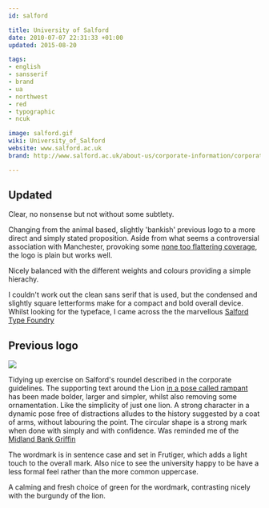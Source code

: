 ```yaml
---
id: salford

title: University of Salford
date: 2010-07-07 22:31:33 +01:00
updated: 2015-08-20

tags:
- english
- sansserif
- brand
- ua
- northwest
- red
- typographic
- ncuk

image: salford.gif
wiki: University_of_Salford
website: www.salford.ac.uk
brand: http://www.salford.ac.uk/about-us/corporate-information/corporate-identity

---
```


## Updated

Clear, no nonsense but not without some subtlety.

Changing from the animal based, slightly 'bankish' previous logo to a more direct and simply stated proposition. Aside from what seems a controversial association with Manchester, provoking some [none too flattering coverage](http://www.salfordstar.com/article.asp?id=1033), the logo is plain but works well.

Nicely balanced with the different weights and colours providing a simple hierachy.

I couldn't work out the clean sans serif that is used, but the condensed and slightly square letterforms make for a compact and bold overall device. Whilst looking for the typeface, I came across the the marvellous [Salford Type Foundry](http://salfordtypefoundry.co.uk/)

## Previous logo

![](./images/salford-old.gif)

Tidying up exercise on Salford's roundel described in the corporate guidelines. The supporting text around the Lion [in a pose called rampant](http://en.wikipedia.org/wiki/Attitude_(heraldry)) has been made bolder, larger and simpler, whilst also removing some ornamentation. Like the simplicity of just one lion. A strong character in a dynamic pose free of distractions alludes to the history suggested by a coat of arms, without labouring the point. The circular shape is a strong mark when done with simply and with confidence. Was reminded me of the [Midland Bank Griffin](http://www.logorip.com/)

The wordmark is in sentence case and set in Frutiger, which adds a light touch to the overall mark. Also nice to see the university happy to be have a less formal feel rather than the more common uppercase.

A calming and fresh choice of green for the wordmark, contrasting nicely with the burgundy of the lion.
